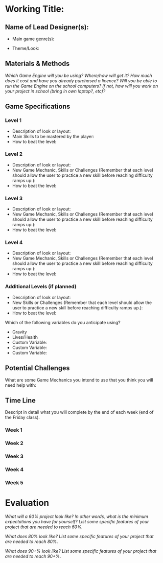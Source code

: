 # Working Title:
## Name of Lead Designer(s): 

* Main game genre(s): 

* Theme/Look:

## Materials & Methods
_Which Game Engine will you be using? Where/how will get it? How much does it cost and have you already purchased a licence? Will you be able to run the Game Engine on the school computers? If not, how will you work on your project in school (bring in own laptop?, etc)?_

## Game Specifications
### Level 1
* Description of look or layout:
* Main Skills to be mastered by the player:
* How to beat the level:

### Level 2
* Description of look or layout:
* New Game Mechanic, Skills or Challenges (Remember that each level should allow the user to practice a new skill before reaching difficulty ramps up.):
* How to beat the level:

### Level 3
* Description of look or layout:
* New Game Mechanic, Skills or Challenges (Remember that each level should allow the user to practice a new skill before reaching difficulty ramps up.):
* How to beat the level:

### Level 4
* Description of look or layout:
* New Game Mechanic, Skills or Challenges (Remember that each level should allow the user to practice a new skill before reaching difficulty ramps up.):
* How to beat the level:

### Additional Levels (if planned)
* Description of look or layout:
* New Skills or Challenges (Remember that each level should allow the user to practice a new skill before reaching difficulty ramps up.):
* How to beat the level:

Which of the following variables do you anticipate using?
* Gravity
* Lives/Health
* Custom Variable:
* Custom Variable:
* Custom Variable:

## Potential Challenges
What are some Game Mechanics you intend to use that you think you will need help with:

## Time Line
Descript in detail what you will complete by the end of each week (end of the Friday class).

### Week 1

### Week 2

### Week 3

### Week 4

### Week 5

# Evaluation
_What will a 60% project look like?  In other words, what is the minimum expectations you have for yourself?  List some specific features of your project that are needed to reach 60%._

_What does 80% look like?   List some specific features of your project that are needed to reach 80%._

_What does 90+% look like?   List some specific features of your project that are needed to reach 90+%._




